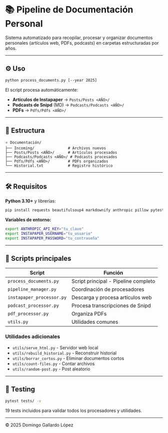 # 📚 Pipeline de Documentación Personal

Sistema automatizado para recopilar, procesar y organizar documentos personales (artículos web, PDFs, podcasts) en carpetas estructuradas por años.

---

## ⚙️ Uso

```bash
python process_documents.py [--year 2025]
```

El script procesa automáticamente:
- **Artículos de Instapaper** → `Posts/Posts <AÑO>/`
- **Podcasts de Snipd** (MD) → `Podcasts/Podcasts <AÑO>/`
- **PDFs** → `Pdfs/Pdfs <AÑO>/`

---

## 📂 Estructura

```
⭐️ Documentación/
├── Incoming/               # Archivos nuevos
├── Posts/Posts <AÑO>/      # Artículos procesados
├── Podcasts/Podcasts <AÑO>/ # Podcasts procesados  
├── Pdfs/Pdfs <AÑO>/        # PDFs organizados
└── Historial.txt           # Registro histórico
```

---

## 🛠 Requisitos

**Python 3.10+** y librerías:
```bash
pip install requests beautifulsoup4 markdownify anthropic pillow pytest
```

**Variables de entorno:**
```bash
export ANTHROPIC_API_KEY="tu_clave"
export INSTAPAPER_USERNAME="tu_usuario" 
export INSTAPAPER_PASSWORD="tu_contraseña"
```

---

## 📌 Scripts principales

| Script | Función |
|--------|---------|
| `process_documents.py` | Script principal - Pipeline completo |
| `pipeline_manager.py` | Coordinación de procesadores |
| `instapaper_processor.py` | Descarga y procesa artículos web |
| `podcast_processor.py` | Procesa transcripciones de Snipd |
| `pdf_processor.py` | Organiza PDFs |
| `utils.py` | Utilidades comunes |

### Utilidades adicionales
- `utils/serve_html.py` - Servidor web local
- `utils/rebuild_historial.py` - Reconstruir historial
- `utils/borrar_cortos.py` - Eliminar documentos cortos
- `utils/count-files.py` - Contar archivos
- `utils/random-post.py` - Post aleatorio

---

## 🧪 Testing

```bash
pytest tests/ -v
```

19 tests incluidos para validar todos los procesadores y utilidades.

---

© 2025 Domingo Gallardo López
